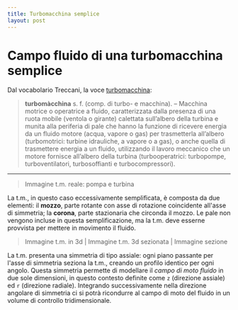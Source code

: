 ```yaml
---
title: Turbomacchina semplice
layout: post
---
```


# Campo fluido di una turbomacchina semplice
Dal vocabolario Treccani, la voce [turbomacchina](http://www.treccani.it/vocabolario/turbomacchina/):

> **turbomàcchina** s. f. (comp. di turbo- e macchina). – Macchina motrice o operatrice a fluido, caratterizzata dalla presenza di una ruota mobile (ventola o girante) calettata sull’albero della turbina e munita alla periferia di pale che hanno la funzione di ricevere energia da un fluido motore (acqua, vapore o gas) per trasmetterla all’albero (turbomotrici: turbine idrauliche, a vapore o a gas), o anche quella di trasmettere energia a un fluido, utilizzando il lavoro meccanico che un motore fornisce all’albero della turbina (turbooperatrici: turbopompe, turboventilatori, turbosoffianti e turbocompressori).

***

> Immagine t.m. reale: pompa e turbina

La t.m., in questo caso eccessivamente semplificata, è composta da due elementi: il **mozzo**, parte rotante con asse di rotazione coincidente all'asse di simmetria; la **corona**, parte stazionaria che circonda il mozzo. Le pale non vengono incluse in questa semplificazione, ma la t.m. deve esserne provvista per mettere in movimento il fluido.

> Immagine t.m. in 3d | Immagine t.m. 3d sezionata | Immagine sezione

La t.m. presenta una simmetria di tipo assiale: ogni piano passante per l'asse di simmetria seziona la t.m., creando un profilo identico per ogni angolo. Questa simmetria permette di modellare il *campo di moto fluido* in due sole dimensioni, in questo contesto definite come `z` (direzione assiale) ed `r` (direzione radiale). Integrando successivamente nella direzione angolare di simmetria ci si potrà ricondurre al campo di moto del fluido in un volume di controllo tridimensionale.
